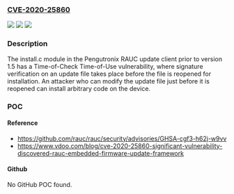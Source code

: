 ### [CVE-2020-25860](https://cve.mitre.org/cgi-bin/cvename.cgi?name=CVE-2020-25860)
![](https://img.shields.io/static/v1?label=Product&message=Pengutronix%20RAUC&color=blue)
![](https://img.shields.io/static/v1?label=Version&message=n%2Fa&color=blue)
![](https://img.shields.io/static/v1?label=Vulnerability&message=Time-of-Check%20Time-of-Use%20(CWE-367)&color=brighgreen)

### Description

The install.c module in the Pengutronix RAUC update client prior to version 1.5 has a Time-of-Check Time-of-Use vulnerability, where signature verification on an update file takes place before the file is reopened for installation. An attacker who can modify the update file just before it is reopened can install arbitrary code on the device.

### POC

#### Reference
- https://github.com/rauc/rauc/security/advisories/GHSA-cgf3-h62j-w9vv
- https://www.vdoo.com/blog/cve-2020-25860-significant-vulnerability-discovered-rauc-embedded-firmware-update-framework

#### Github
No GitHub POC found.

